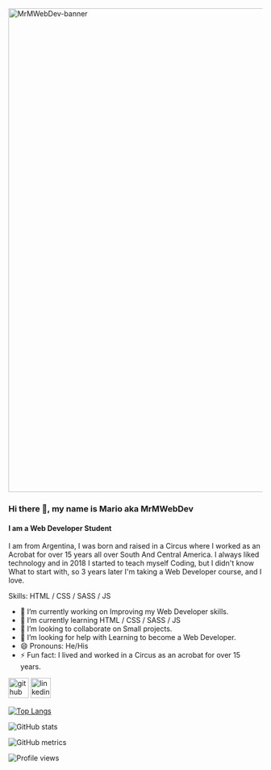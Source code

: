 <img width="958" alt="MrMWebDev-banner" src="https://user-images.githubusercontent.com/51481617/132131227-003f0439-2716-4c1f-9859-64f2fb04cda6.png">

### Hi there 👋, my name is Mario aka MrMWebDev
#### I am a Web Developer Student
I am from Argentina, I was born and raised in a Circus where I worked as an Acrobat for over 15 years all over South And Central America.
I always liked technology and in 2018 I started to teach myself Coding, but I didn't know What to start with, so 3 years later I'm taking a Web Developer course, and I love.

Skills: HTML / CSS / SASS / JS

- 🔭 I’m currently working on Improving my Web Developer skills. 
- 🌱 I’m currently learning HTML / CSS / SASS / JS 
- 👯 I’m looking to collaborate on Small projects. 
- 🤔 I’m looking for help with Learning to become a Web Developer. 
- 😄 Pronouns: He/His 
- ⚡ Fun fact: I lived and worked in a Circus as an acrobat for over 15 years. 


[<img src='https://cdn.jsdelivr.net/npm/simple-icons@3.0.1/icons/github.svg' alt='github' height='40'>](https://github.com/MrMWebDev)  [<img src='https://cdn.jsdelivr.net/npm/simple-icons@3.0.1/icons/linkedin.svg' alt='linkedin' height='40'>](https://www.linkedin.com/in/tihanymario@gmail.com/)  

[![Top Langs](https://github-readme-stats.vercel.app/api/top-langs/?username=MrMWebDev)](https://github.com/anuraghazra/github-readme-stats)

![GitHub stats](https://github-readme-stats.vercel.app/api?username=MrMWebDev&show_icons=true)  

![GitHub metrics](https://metrics.lecoq.io/MrMWebDev)  

![Profile views](https://gpvc.arturio.dev/MrMWebDev)  
